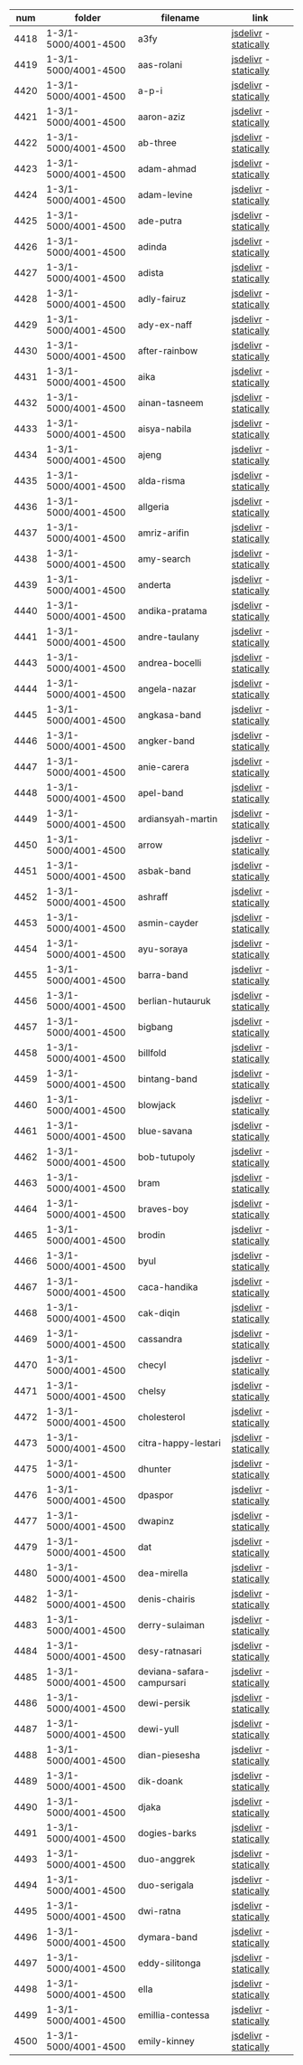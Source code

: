 |  num  | folder | filename | link |
|-------|--------|----------|------|
|4418|1-3/1-5000/4001-4500|a3fy|[jsdelivr](https://cdn.jsdelivr.net/gh/dbchord/webp-a-600x600_1-3/1-5000/4001-4500/a3fy.webp) - [statically](https://cdn.statically.io/gh/dbchord/webp-a-600x600_1-3/img/1-5000/4001-4500/a3fy.webp)|
|4419|1-3/1-5000/4001-4500|aas-rolani|[jsdelivr](https://cdn.jsdelivr.net/gh/dbchord/webp-a-600x600_1-3/1-5000/4001-4500/aas-rolani.webp) - [statically](https://cdn.statically.io/gh/dbchord/webp-a-600x600_1-3/img/1-5000/4001-4500/aas-rolani.webp)|
|4420|1-3/1-5000/4001-4500|a-p-i|[jsdelivr](https://cdn.jsdelivr.net/gh/dbchord/webp-a-600x600_1-3/1-5000/4001-4500/a-p-i.webp) - [statically](https://cdn.statically.io/gh/dbchord/webp-a-600x600_1-3/img/1-5000/4001-4500/a-p-i.webp)|
|4421|1-3/1-5000/4001-4500|aaron-aziz|[jsdelivr](https://cdn.jsdelivr.net/gh/dbchord/webp-a-600x600_1-3/1-5000/4001-4500/aaron-aziz.webp) - [statically](https://cdn.statically.io/gh/dbchord/webp-a-600x600_1-3/img/1-5000/4001-4500/aaron-aziz.webp)|
|4422|1-3/1-5000/4001-4500|ab-three|[jsdelivr](https://cdn.jsdelivr.net/gh/dbchord/webp-a-600x600_1-3/1-5000/4001-4500/ab-three.webp) - [statically](https://cdn.statically.io/gh/dbchord/webp-a-600x600_1-3/img/1-5000/4001-4500/ab-three.webp)|
|4423|1-3/1-5000/4001-4500|adam-ahmad|[jsdelivr](https://cdn.jsdelivr.net/gh/dbchord/webp-a-600x600_1-3/1-5000/4001-4500/adam-ahmad.webp) - [statically](https://cdn.statically.io/gh/dbchord/webp-a-600x600_1-3/img/1-5000/4001-4500/adam-ahmad.webp)|
|4424|1-3/1-5000/4001-4500|adam-levine|[jsdelivr](https://cdn.jsdelivr.net/gh/dbchord/webp-a-600x600_1-3/1-5000/4001-4500/adam-levine.webp) - [statically](https://cdn.statically.io/gh/dbchord/webp-a-600x600_1-3/img/1-5000/4001-4500/adam-levine.webp)|
|4425|1-3/1-5000/4001-4500|ade-putra|[jsdelivr](https://cdn.jsdelivr.net/gh/dbchord/webp-a-600x600_1-3/1-5000/4001-4500/ade-putra.webp) - [statically](https://cdn.statically.io/gh/dbchord/webp-a-600x600_1-3/img/1-5000/4001-4500/ade-putra.webp)|
|4426|1-3/1-5000/4001-4500|adinda|[jsdelivr](https://cdn.jsdelivr.net/gh/dbchord/webp-a-600x600_1-3/1-5000/4001-4500/adinda.webp) - [statically](https://cdn.statically.io/gh/dbchord/webp-a-600x600_1-3/img/1-5000/4001-4500/adinda.webp)|
|4427|1-3/1-5000/4001-4500|adista|[jsdelivr](https://cdn.jsdelivr.net/gh/dbchord/webp-a-600x600_1-3/1-5000/4001-4500/adista.webp) - [statically](https://cdn.statically.io/gh/dbchord/webp-a-600x600_1-3/img/1-5000/4001-4500/adista.webp)|
|4428|1-3/1-5000/4001-4500|adly-fairuz|[jsdelivr](https://cdn.jsdelivr.net/gh/dbchord/webp-a-600x600_1-3/1-5000/4001-4500/adly-fairuz.webp) - [statically](https://cdn.statically.io/gh/dbchord/webp-a-600x600_1-3/img/1-5000/4001-4500/adly-fairuz.webp)|
|4429|1-3/1-5000/4001-4500|ady-ex-naff|[jsdelivr](https://cdn.jsdelivr.net/gh/dbchord/webp-a-600x600_1-3/1-5000/4001-4500/ady-ex-naff.webp) - [statically](https://cdn.statically.io/gh/dbchord/webp-a-600x600_1-3/img/1-5000/4001-4500/ady-ex-naff.webp)|
|4430|1-3/1-5000/4001-4500|after-rainbow|[jsdelivr](https://cdn.jsdelivr.net/gh/dbchord/webp-a-600x600_1-3/1-5000/4001-4500/after-rainbow.webp) - [statically](https://cdn.statically.io/gh/dbchord/webp-a-600x600_1-3/img/1-5000/4001-4500/after-rainbow.webp)|
|4431|1-3/1-5000/4001-4500|aika|[jsdelivr](https://cdn.jsdelivr.net/gh/dbchord/webp-a-600x600_1-3/1-5000/4001-4500/aika.webp) - [statically](https://cdn.statically.io/gh/dbchord/webp-a-600x600_1-3/img/1-5000/4001-4500/aika.webp)|
|4432|1-3/1-5000/4001-4500|ainan-tasneem|[jsdelivr](https://cdn.jsdelivr.net/gh/dbchord/webp-a-600x600_1-3/1-5000/4001-4500/ainan-tasneem.webp) - [statically](https://cdn.statically.io/gh/dbchord/webp-a-600x600_1-3/img/1-5000/4001-4500/ainan-tasneem.webp)|
|4433|1-3/1-5000/4001-4500|aisya-nabila|[jsdelivr](https://cdn.jsdelivr.net/gh/dbchord/webp-a-600x600_1-3/1-5000/4001-4500/aisya-nabila.webp) - [statically](https://cdn.statically.io/gh/dbchord/webp-a-600x600_1-3/img/1-5000/4001-4500/aisya-nabila.webp)|
|4434|1-3/1-5000/4001-4500|ajeng|[jsdelivr](https://cdn.jsdelivr.net/gh/dbchord/webp-a-600x600_1-3/1-5000/4001-4500/ajeng.webp) - [statically](https://cdn.statically.io/gh/dbchord/webp-a-600x600_1-3/img/1-5000/4001-4500/ajeng.webp)|
|4435|1-3/1-5000/4001-4500|alda-risma|[jsdelivr](https://cdn.jsdelivr.net/gh/dbchord/webp-a-600x600_1-3/1-5000/4001-4500/alda-risma.webp) - [statically](https://cdn.statically.io/gh/dbchord/webp-a-600x600_1-3/img/1-5000/4001-4500/alda-risma.webp)|
|4436|1-3/1-5000/4001-4500|allgeria|[jsdelivr](https://cdn.jsdelivr.net/gh/dbchord/webp-a-600x600_1-3/1-5000/4001-4500/allgeria.webp) - [statically](https://cdn.statically.io/gh/dbchord/webp-a-600x600_1-3/img/1-5000/4001-4500/allgeria.webp)|
|4437|1-3/1-5000/4001-4500|amriz-arifin|[jsdelivr](https://cdn.jsdelivr.net/gh/dbchord/webp-a-600x600_1-3/1-5000/4001-4500/amriz-arifin.webp) - [statically](https://cdn.statically.io/gh/dbchord/webp-a-600x600_1-3/img/1-5000/4001-4500/amriz-arifin.webp)|
|4438|1-3/1-5000/4001-4500|amy-search|[jsdelivr](https://cdn.jsdelivr.net/gh/dbchord/webp-a-600x600_1-3/1-5000/4001-4500/amy-search.webp) - [statically](https://cdn.statically.io/gh/dbchord/webp-a-600x600_1-3/img/1-5000/4001-4500/amy-search.webp)|
|4439|1-3/1-5000/4001-4500|anderta|[jsdelivr](https://cdn.jsdelivr.net/gh/dbchord/webp-a-600x600_1-3/1-5000/4001-4500/anderta.webp) - [statically](https://cdn.statically.io/gh/dbchord/webp-a-600x600_1-3/img/1-5000/4001-4500/anderta.webp)|
|4440|1-3/1-5000/4001-4500|andika-pratama|[jsdelivr](https://cdn.jsdelivr.net/gh/dbchord/webp-a-600x600_1-3/1-5000/4001-4500/andika-pratama.webp) - [statically](https://cdn.statically.io/gh/dbchord/webp-a-600x600_1-3/img/1-5000/4001-4500/andika-pratama.webp)|
|4441|1-3/1-5000/4001-4500|andre-taulany|[jsdelivr](https://cdn.jsdelivr.net/gh/dbchord/webp-a-600x600_1-3/1-5000/4001-4500/andre-taulany.webp) - [statically](https://cdn.statically.io/gh/dbchord/webp-a-600x600_1-3/img/1-5000/4001-4500/andre-taulany.webp)|
|4443|1-3/1-5000/4001-4500|andrea-bocelli|[jsdelivr](https://cdn.jsdelivr.net/gh/dbchord/webp-a-600x600_1-3/1-5000/4001-4500/andrea-bocelli.webp) - [statically](https://cdn.statically.io/gh/dbchord/webp-a-600x600_1-3/img/1-5000/4001-4500/andrea-bocelli.webp)|
|4444|1-3/1-5000/4001-4500|angela-nazar|[jsdelivr](https://cdn.jsdelivr.net/gh/dbchord/webp-a-600x600_1-3/1-5000/4001-4500/angela-nazar.webp) - [statically](https://cdn.statically.io/gh/dbchord/webp-a-600x600_1-3/img/1-5000/4001-4500/angela-nazar.webp)|
|4445|1-3/1-5000/4001-4500|angkasa-band|[jsdelivr](https://cdn.jsdelivr.net/gh/dbchord/webp-a-600x600_1-3/1-5000/4001-4500/angkasa-band.webp) - [statically](https://cdn.statically.io/gh/dbchord/webp-a-600x600_1-3/img/1-5000/4001-4500/angkasa-band.webp)|
|4446|1-3/1-5000/4001-4500|angker-band|[jsdelivr](https://cdn.jsdelivr.net/gh/dbchord/webp-a-600x600_1-3/1-5000/4001-4500/angker-band.webp) - [statically](https://cdn.statically.io/gh/dbchord/webp-a-600x600_1-3/img/1-5000/4001-4500/angker-band.webp)|
|4447|1-3/1-5000/4001-4500|anie-carera|[jsdelivr](https://cdn.jsdelivr.net/gh/dbchord/webp-a-600x600_1-3/1-5000/4001-4500/anie-carera.webp) - [statically](https://cdn.statically.io/gh/dbchord/webp-a-600x600_1-3/img/1-5000/4001-4500/anie-carera.webp)|
|4448|1-3/1-5000/4001-4500|apel-band|[jsdelivr](https://cdn.jsdelivr.net/gh/dbchord/webp-a-600x600_1-3/1-5000/4001-4500/apel-band.webp) - [statically](https://cdn.statically.io/gh/dbchord/webp-a-600x600_1-3/img/1-5000/4001-4500/apel-band.webp)|
|4449|1-3/1-5000/4001-4500|ardiansyah-martin|[jsdelivr](https://cdn.jsdelivr.net/gh/dbchord/webp-a-600x600_1-3/1-5000/4001-4500/ardiansyah-martin.webp) - [statically](https://cdn.statically.io/gh/dbchord/webp-a-600x600_1-3/img/1-5000/4001-4500/ardiansyah-martin.webp)|
|4450|1-3/1-5000/4001-4500|arrow|[jsdelivr](https://cdn.jsdelivr.net/gh/dbchord/webp-a-600x600_1-3/1-5000/4001-4500/arrow.webp) - [statically](https://cdn.statically.io/gh/dbchord/webp-a-600x600_1-3/img/1-5000/4001-4500/arrow.webp)|
|4451|1-3/1-5000/4001-4500|asbak-band|[jsdelivr](https://cdn.jsdelivr.net/gh/dbchord/webp-a-600x600_1-3/1-5000/4001-4500/asbak-band.webp) - [statically](https://cdn.statically.io/gh/dbchord/webp-a-600x600_1-3/img/1-5000/4001-4500/asbak-band.webp)|
|4452|1-3/1-5000/4001-4500|ashraff|[jsdelivr](https://cdn.jsdelivr.net/gh/dbchord/webp-a-600x600_1-3/1-5000/4001-4500/ashraff.webp) - [statically](https://cdn.statically.io/gh/dbchord/webp-a-600x600_1-3/img/1-5000/4001-4500/ashraff.webp)|
|4453|1-3/1-5000/4001-4500|asmin-cayder|[jsdelivr](https://cdn.jsdelivr.net/gh/dbchord/webp-a-600x600_1-3/1-5000/4001-4500/asmin-cayder.webp) - [statically](https://cdn.statically.io/gh/dbchord/webp-a-600x600_1-3/img/1-5000/4001-4500/asmin-cayder.webp)|
|4454|1-3/1-5000/4001-4500|ayu-soraya|[jsdelivr](https://cdn.jsdelivr.net/gh/dbchord/webp-a-600x600_1-3/1-5000/4001-4500/ayu-soraya.webp) - [statically](https://cdn.statically.io/gh/dbchord/webp-a-600x600_1-3/img/1-5000/4001-4500/ayu-soraya.webp)|
|4455|1-3/1-5000/4001-4500|barra-band|[jsdelivr](https://cdn.jsdelivr.net/gh/dbchord/webp-a-600x600_1-3/1-5000/4001-4500/barra-band.webp) - [statically](https://cdn.statically.io/gh/dbchord/webp-a-600x600_1-3/img/1-5000/4001-4500/barra-band.webp)|
|4456|1-3/1-5000/4001-4500|berlian-hutauruk|[jsdelivr](https://cdn.jsdelivr.net/gh/dbchord/webp-a-600x600_1-3/1-5000/4001-4500/berlian-hutauruk.webp) - [statically](https://cdn.statically.io/gh/dbchord/webp-a-600x600_1-3/img/1-5000/4001-4500/berlian-hutauruk.webp)|
|4457|1-3/1-5000/4001-4500|bigbang|[jsdelivr](https://cdn.jsdelivr.net/gh/dbchord/webp-a-600x600_1-3/1-5000/4001-4500/bigbang.webp) - [statically](https://cdn.statically.io/gh/dbchord/webp-a-600x600_1-3/img/1-5000/4001-4500/bigbang.webp)|
|4458|1-3/1-5000/4001-4500|billfold|[jsdelivr](https://cdn.jsdelivr.net/gh/dbchord/webp-a-600x600_1-3/1-5000/4001-4500/billfold.webp) - [statically](https://cdn.statically.io/gh/dbchord/webp-a-600x600_1-3/img/1-5000/4001-4500/billfold.webp)|
|4459|1-3/1-5000/4001-4500|bintang-band|[jsdelivr](https://cdn.jsdelivr.net/gh/dbchord/webp-a-600x600_1-3/1-5000/4001-4500/bintang-band.webp) - [statically](https://cdn.statically.io/gh/dbchord/webp-a-600x600_1-3/img/1-5000/4001-4500/bintang-band.webp)|
|4460|1-3/1-5000/4001-4500|blowjack|[jsdelivr](https://cdn.jsdelivr.net/gh/dbchord/webp-a-600x600_1-3/1-5000/4001-4500/blowjack.webp) - [statically](https://cdn.statically.io/gh/dbchord/webp-a-600x600_1-3/img/1-5000/4001-4500/blowjack.webp)|
|4461|1-3/1-5000/4001-4500|blue-savana|[jsdelivr](https://cdn.jsdelivr.net/gh/dbchord/webp-a-600x600_1-3/1-5000/4001-4500/blue-savana.webp) - [statically](https://cdn.statically.io/gh/dbchord/webp-a-600x600_1-3/img/1-5000/4001-4500/blue-savana.webp)|
|4462|1-3/1-5000/4001-4500|bob-tutupoly|[jsdelivr](https://cdn.jsdelivr.net/gh/dbchord/webp-a-600x600_1-3/1-5000/4001-4500/bob-tutupoly.webp) - [statically](https://cdn.statically.io/gh/dbchord/webp-a-600x600_1-3/img/1-5000/4001-4500/bob-tutupoly.webp)|
|4463|1-3/1-5000/4001-4500|bram|[jsdelivr](https://cdn.jsdelivr.net/gh/dbchord/webp-a-600x600_1-3/1-5000/4001-4500/bram.webp) - [statically](https://cdn.statically.io/gh/dbchord/webp-a-600x600_1-3/img/1-5000/4001-4500/bram.webp)|
|4464|1-3/1-5000/4001-4500|braves-boy|[jsdelivr](https://cdn.jsdelivr.net/gh/dbchord/webp-a-600x600_1-3/1-5000/4001-4500/braves-boy.webp) - [statically](https://cdn.statically.io/gh/dbchord/webp-a-600x600_1-3/img/1-5000/4001-4500/braves-boy.webp)|
|4465|1-3/1-5000/4001-4500|brodin|[jsdelivr](https://cdn.jsdelivr.net/gh/dbchord/webp-a-600x600_1-3/1-5000/4001-4500/brodin.webp) - [statically](https://cdn.statically.io/gh/dbchord/webp-a-600x600_1-3/img/1-5000/4001-4500/brodin.webp)|
|4466|1-3/1-5000/4001-4500|byul|[jsdelivr](https://cdn.jsdelivr.net/gh/dbchord/webp-a-600x600_1-3/1-5000/4001-4500/byul.webp) - [statically](https://cdn.statically.io/gh/dbchord/webp-a-600x600_1-3/img/1-5000/4001-4500/byul.webp)|
|4467|1-3/1-5000/4001-4500|caca-handika|[jsdelivr](https://cdn.jsdelivr.net/gh/dbchord/webp-a-600x600_1-3/1-5000/4001-4500/caca-handika.webp) - [statically](https://cdn.statically.io/gh/dbchord/webp-a-600x600_1-3/img/1-5000/4001-4500/caca-handika.webp)|
|4468|1-3/1-5000/4001-4500|cak-diqin|[jsdelivr](https://cdn.jsdelivr.net/gh/dbchord/webp-a-600x600_1-3/1-5000/4001-4500/cak-diqin.webp) - [statically](https://cdn.statically.io/gh/dbchord/webp-a-600x600_1-3/img/1-5000/4001-4500/cak-diqin.webp)|
|4469|1-3/1-5000/4001-4500|cassandra|[jsdelivr](https://cdn.jsdelivr.net/gh/dbchord/webp-a-600x600_1-3/1-5000/4001-4500/cassandra.webp) - [statically](https://cdn.statically.io/gh/dbchord/webp-a-600x600_1-3/img/1-5000/4001-4500/cassandra.webp)|
|4470|1-3/1-5000/4001-4500|checyl|[jsdelivr](https://cdn.jsdelivr.net/gh/dbchord/webp-a-600x600_1-3/1-5000/4001-4500/checyl.webp) - [statically](https://cdn.statically.io/gh/dbchord/webp-a-600x600_1-3/img/1-5000/4001-4500/checyl.webp)|
|4471|1-3/1-5000/4001-4500|chelsy|[jsdelivr](https://cdn.jsdelivr.net/gh/dbchord/webp-a-600x600_1-3/1-5000/4001-4500/chelsy.webp) - [statically](https://cdn.statically.io/gh/dbchord/webp-a-600x600_1-3/img/1-5000/4001-4500/chelsy.webp)|
|4472|1-3/1-5000/4001-4500|cholesterol|[jsdelivr](https://cdn.jsdelivr.net/gh/dbchord/webp-a-600x600_1-3/1-5000/4001-4500/cholesterol.webp) - [statically](https://cdn.statically.io/gh/dbchord/webp-a-600x600_1-3/img/1-5000/4001-4500/cholesterol.webp)|
|4473|1-3/1-5000/4001-4500|citra-happy-lestari|[jsdelivr](https://cdn.jsdelivr.net/gh/dbchord/webp-a-600x600_1-3/1-5000/4001-4500/citra-happy-lestari.webp) - [statically](https://cdn.statically.io/gh/dbchord/webp-a-600x600_1-3/img/1-5000/4001-4500/citra-happy-lestari.webp)|
|4475|1-3/1-5000/4001-4500|dhunter|[jsdelivr](https://cdn.jsdelivr.net/gh/dbchord/webp-a-600x600_1-3/1-5000/4001-4500/dhunter.webp) - [statically](https://cdn.statically.io/gh/dbchord/webp-a-600x600_1-3/img/1-5000/4001-4500/dhunter.webp)|
|4476|1-3/1-5000/4001-4500|dpaspor|[jsdelivr](https://cdn.jsdelivr.net/gh/dbchord/webp-a-600x600_1-3/1-5000/4001-4500/dpaspor.webp) - [statically](https://cdn.statically.io/gh/dbchord/webp-a-600x600_1-3/img/1-5000/4001-4500/dpaspor.webp)|
|4477|1-3/1-5000/4001-4500|dwapinz|[jsdelivr](https://cdn.jsdelivr.net/gh/dbchord/webp-a-600x600_1-3/1-5000/4001-4500/dwapinz.webp) - [statically](https://cdn.statically.io/gh/dbchord/webp-a-600x600_1-3/img/1-5000/4001-4500/dwapinz.webp)|
|4479|1-3/1-5000/4001-4500|dat|[jsdelivr](https://cdn.jsdelivr.net/gh/dbchord/webp-a-600x600_1-3/1-5000/4001-4500/dat.webp) - [statically](https://cdn.statically.io/gh/dbchord/webp-a-600x600_1-3/img/1-5000/4001-4500/dat.webp)|
|4480|1-3/1-5000/4001-4500|dea-mirella|[jsdelivr](https://cdn.jsdelivr.net/gh/dbchord/webp-a-600x600_1-3/1-5000/4001-4500/dea-mirella.webp) - [statically](https://cdn.statically.io/gh/dbchord/webp-a-600x600_1-3/img/1-5000/4001-4500/dea-mirella.webp)|
|4482|1-3/1-5000/4001-4500|denis-chairis|[jsdelivr](https://cdn.jsdelivr.net/gh/dbchord/webp-a-600x600_1-3/1-5000/4001-4500/denis-chairis.webp) - [statically](https://cdn.statically.io/gh/dbchord/webp-a-600x600_1-3/img/1-5000/4001-4500/denis-chairis.webp)|
|4483|1-3/1-5000/4001-4500|derry-sulaiman|[jsdelivr](https://cdn.jsdelivr.net/gh/dbchord/webp-a-600x600_1-3/1-5000/4001-4500/derry-sulaiman.webp) - [statically](https://cdn.statically.io/gh/dbchord/webp-a-600x600_1-3/img/1-5000/4001-4500/derry-sulaiman.webp)|
|4484|1-3/1-5000/4001-4500|desy-ratnasari|[jsdelivr](https://cdn.jsdelivr.net/gh/dbchord/webp-a-600x600_1-3/1-5000/4001-4500/desy-ratnasari.webp) - [statically](https://cdn.statically.io/gh/dbchord/webp-a-600x600_1-3/img/1-5000/4001-4500/desy-ratnasari.webp)|
|4485|1-3/1-5000/4001-4500|deviana-safara-campursari|[jsdelivr](https://cdn.jsdelivr.net/gh/dbchord/webp-a-600x600_1-3/1-5000/4001-4500/deviana-safara-campursari.webp) - [statically](https://cdn.statically.io/gh/dbchord/webp-a-600x600_1-3/img/1-5000/4001-4500/deviana-safara-campursari.webp)|
|4486|1-3/1-5000/4001-4500|dewi-persik|[jsdelivr](https://cdn.jsdelivr.net/gh/dbchord/webp-a-600x600_1-3/1-5000/4001-4500/dewi-persik.webp) - [statically](https://cdn.statically.io/gh/dbchord/webp-a-600x600_1-3/img/1-5000/4001-4500/dewi-persik.webp)|
|4487|1-3/1-5000/4001-4500|dewi-yull|[jsdelivr](https://cdn.jsdelivr.net/gh/dbchord/webp-a-600x600_1-3/1-5000/4001-4500/dewi-yull.webp) - [statically](https://cdn.statically.io/gh/dbchord/webp-a-600x600_1-3/img/1-5000/4001-4500/dewi-yull.webp)|
|4488|1-3/1-5000/4001-4500|dian-piesesha|[jsdelivr](https://cdn.jsdelivr.net/gh/dbchord/webp-a-600x600_1-3/1-5000/4001-4500/dian-piesesha.webp) - [statically](https://cdn.statically.io/gh/dbchord/webp-a-600x600_1-3/img/1-5000/4001-4500/dian-piesesha.webp)|
|4489|1-3/1-5000/4001-4500|dik-doank|[jsdelivr](https://cdn.jsdelivr.net/gh/dbchord/webp-a-600x600_1-3/1-5000/4001-4500/dik-doank.webp) - [statically](https://cdn.statically.io/gh/dbchord/webp-a-600x600_1-3/img/1-5000/4001-4500/dik-doank.webp)|
|4490|1-3/1-5000/4001-4500|djaka|[jsdelivr](https://cdn.jsdelivr.net/gh/dbchord/webp-a-600x600_1-3/1-5000/4001-4500/djaka.webp) - [statically](https://cdn.statically.io/gh/dbchord/webp-a-600x600_1-3/img/1-5000/4001-4500/djaka.webp)|
|4491|1-3/1-5000/4001-4500|dogies-barks|[jsdelivr](https://cdn.jsdelivr.net/gh/dbchord/webp-a-600x600_1-3/1-5000/4001-4500/dogies-barks.webp) - [statically](https://cdn.statically.io/gh/dbchord/webp-a-600x600_1-3/img/1-5000/4001-4500/dogies-barks.webp)|
|4493|1-3/1-5000/4001-4500|duo-anggrek|[jsdelivr](https://cdn.jsdelivr.net/gh/dbchord/webp-a-600x600_1-3/1-5000/4001-4500/duo-anggrek.webp) - [statically](https://cdn.statically.io/gh/dbchord/webp-a-600x600_1-3/img/1-5000/4001-4500/duo-anggrek.webp)|
|4494|1-3/1-5000/4001-4500|duo-serigala|[jsdelivr](https://cdn.jsdelivr.net/gh/dbchord/webp-a-600x600_1-3/1-5000/4001-4500/duo-serigala.webp) - [statically](https://cdn.statically.io/gh/dbchord/webp-a-600x600_1-3/img/1-5000/4001-4500/duo-serigala.webp)|
|4495|1-3/1-5000/4001-4500|dwi-ratna|[jsdelivr](https://cdn.jsdelivr.net/gh/dbchord/webp-a-600x600_1-3/1-5000/4001-4500/dwi-ratna.webp) - [statically](https://cdn.statically.io/gh/dbchord/webp-a-600x600_1-3/img/1-5000/4001-4500/dwi-ratna.webp)|
|4496|1-3/1-5000/4001-4500|dymara-band|[jsdelivr](https://cdn.jsdelivr.net/gh/dbchord/webp-a-600x600_1-3/1-5000/4001-4500/dymara-band.webp) - [statically](https://cdn.statically.io/gh/dbchord/webp-a-600x600_1-3/img/1-5000/4001-4500/dymara-band.webp)|
|4497|1-3/1-5000/4001-4500|eddy-silitonga|[jsdelivr](https://cdn.jsdelivr.net/gh/dbchord/webp-a-600x600_1-3/1-5000/4001-4500/eddy-silitonga.webp) - [statically](https://cdn.statically.io/gh/dbchord/webp-a-600x600_1-3/img/1-5000/4001-4500/eddy-silitonga.webp)|
|4498|1-3/1-5000/4001-4500|ella|[jsdelivr](https://cdn.jsdelivr.net/gh/dbchord/webp-a-600x600_1-3/1-5000/4001-4500/ella.webp) - [statically](https://cdn.statically.io/gh/dbchord/webp-a-600x600_1-3/img/1-5000/4001-4500/ella.webp)|
|4499|1-3/1-5000/4001-4500|emillia-contessa|[jsdelivr](https://cdn.jsdelivr.net/gh/dbchord/webp-a-600x600_1-3/1-5000/4001-4500/emillia-contessa.webp) - [statically](https://cdn.statically.io/gh/dbchord/webp-a-600x600_1-3/img/1-5000/4001-4500/emillia-contessa.webp)|
|4500|1-3/1-5000/4001-4500|emily-kinney|[jsdelivr](https://cdn.jsdelivr.net/gh/dbchord/webp-a-600x600_1-3/1-5000/4001-4500/emily-kinney.webp) - [statically](https://cdn.statically.io/gh/dbchord/webp-a-600x600_1-3/img/1-5000/4001-4500/emily-kinney.webp)|
